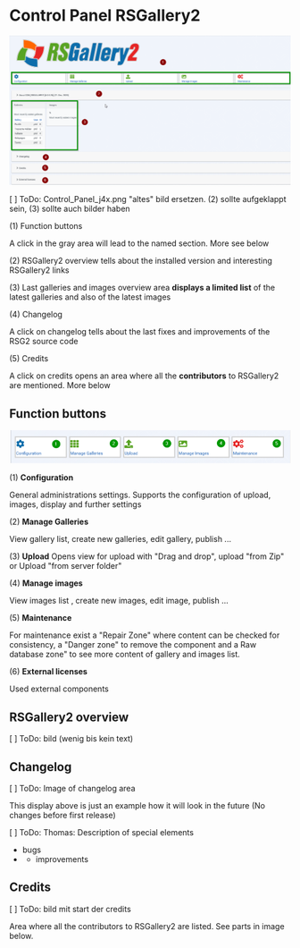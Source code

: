 # Control Panel RSGallery2

![controlpanelRSgall](Control_Panel_j4x.png)

[ ] ToDo: Control_Panel_j4x.png "altes" bild ersetzen. (2) sollte aufgeklappt sein, (3) sollte auch bilder haben

(1) Function buttons

A click in the gray area will lead to the named section. More see below

(2) RSGallery2 overview tells about the installed version and interesting RSGallery2 links

(3) Last galleries and images overview area **displays a limited list** of the latest galleries and also of the latest images

(4) Changelog

A click on changelog tells about the last fixes and improvements of the RSG2 source code

(5) Credits

A click on credits opens an area where all the **contributors** to RSGallery2 are mentioned. More below

## Function buttons

![Function buttons](function_buttons.png)

(1) **Configuration**

General administrations settings. Supports the configuration of upload, images, display and further settings

(2) **Manage Galleries**

View gallery list, create new galleries, edit gallery, publish ...

(3) **Upload** Opens view for upload with "Drag and drop", upload "from Zip" or Upload "from server folder"

(4) **Manage images**

View images list , create new images, edit image, publish ...

(5) **Maintenance**

For maintenance exist a "Repair Zone" where content can be checked for consistency, a "Danger zone" to remove the component and a Raw database zone" to see more content of gallery and images list.

(6) **External licenses**

Used external components

## RSGallery2 overview

[ ] ToDo: bild (wenig bis kein text)

## Changelog

[ ] ToDo: Image of changelog area

This display above is just an example how it will look in the future (No changes before first release)

[ ] ToDo: Thomas: Description of special elements

- bugs
- - improvements

## Credits

[ ] ToDo: bild mit start der credits

Area where all the contributors to RSGallery2 are listed. See parts in image below.
